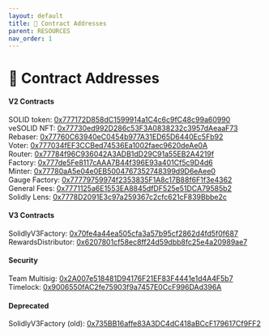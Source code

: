 ```yaml
---
layout: default
title: 📄 Contract Addresses
parent: RESOURCES
nav_order: 1
---
```


# 📄 Contract Addresses

#### V2 Contracts

SOLID token: [0x777172D858dC1599914a1C4c6c9fC48c99a60990](https://etherscan.io/address/0x777172D858dC1599914a1C4c6c9fC48c99a60990)\
veSOLID NFT: [0x77730ed992D286c53F3A0838232c3957dAeaaF73](https://etherscan.io/address/0x77730ed992D286c53F3A0838232c3957dAeaaF73)\
Rebaser: [0x77760C63940eC0454b977A31ED65D6440Ec5Fb92](https://etherscan.io/address/0x77760C63940eC0454b977A31ED65D6440Ec5Fb92)\
Voter: [0x777034fEF3CCBed74536Ea1002faec9620deAe0A](https://etherscan.io/address/0x777034fEF3CCBed74536Ea1002faec9620deAe0A)\
Router: [0x77784f96C936042A3ADB1dD29C91a55EB2A4219f](https://etherscan.io/address/0x77784f96C936042A3ADB1dD29C91a55EB2A4219f)\
Factory: [0x777de5Fe8117cAAA7B44f396E93a401Cf5c9D4d6](https://etherscan.io/address/0x777de5Fe8117cAAA7B44f396E93a401Cf5c9D4d6)\
Minter: [0x77780aA5e04e0EB5004767352748399d9D6eAee0](https://etherscan.io/address/0x77780aA5e04e0EB5004767352748399d9D6eAee0)\
Gauge Factory: [0x77779759974f2353835F1A8c17B88f6F1f3e4362](https://etherscan.io/address/0x77779759974f2353835F1A8c17B88f6F1f3e4362)\
General Fees: [0x7771125a6E1553EA8845dfDF525e51DCA79585b2](https://etherscan.io/address/0x7771125a6E1553EA8845dfDF525e51DCA79585b2)\
Solidly Lens: [0x7778D2091E3c97a259367c2cfc621cF839Bbbe2c](https://etherscan.io/address/0x7778D2091E3c97a259367c2cfc621cF839Bbbe2c)

#### V3 Contracts

SolidlyV3Factory: [0x70fe4a44ea505cfa3a57b95cf2862d4fd5f0f687](https://etherscan.io/address/0x70fe4a44ea505cfa3a57b95cf2862d4fd5f0f687)\
RewardsDistributor: [0x6207801cf58ec8ff24d59dbb8fc25e4a20989ae7](https://etherscan.io/address/0x6207801cf58ec8ff24d59dbb8fc25e4a20989ae7)

#### Security

Team Multisig: [0x2A007e518481D94176F21EF83F4441e1d4A4F5b7](https://etherscan.io/address/0x2A007e518481D94176F21EF83F4441e1d4A4F5b7)\
Timelock: [0x9006550fAC2fe75903f9a7457E0CcF996DAd396A](https://etherscan.io/address/0x9006550fAC2fe75903f9a7457E0CcF996DAd396A)

#### Deprecated

SolidlyV3Factory (old): [0x735BB16affe83A3DC4dC418aBCcF179617Cf9FF2](https://etherscan.io/address/0x735BB16affe83A3DC4dC418aBCcF179617Cf9FF2)
